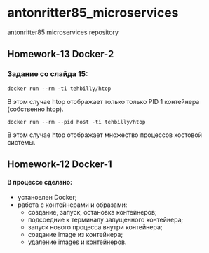 # antonritter85_microservices
antonritter85 microservices repository

## Homework-13 Docker-2

### Задание со слайда 15:

```
docker run --rm -ti tehbilly/htop
```
В этом случае htop отображает только только PID 1 контейнера (собственно htop).

```
docker run --rm --pid host -ti tehbilly/htop
```
В этом случае htop отображает множество процессов хостовой системы.

## Homework-12 Docker-1

#### В процессе сделано:

- установлен Docker;
- работа с контейнерами и образами:
  - создание, запуск, остановка контейнеров;
  - подсоедние к терминалу запущенного контейнера;
  - запуск нового процесса внутри контейнера;
  - создание image из контейнера;
  - удаление images и контейнеров.
